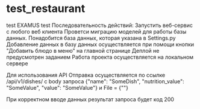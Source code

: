 # test_restaurant
test EXAMUS
test
Последовательность действий:
Запустить веб-сервис с любого веб клиента
Проветси миграцию моделей для работы базы данных. Понадобится база данных, которая указана в Settings.py
Добавление данных в базу данных осуществляется при помощи кнопки "Добавить блюдо в меню" на главной странице
Деплой не предусмотрен заданием
Работа проекта осуществляется на локальном сервере

Для использования API
Отправка осуществляется по ссылке /api/v1/dishes/ с body запроса {"name": "SomeDish", "nutrition_value": "SomeValue", "value": "SomeValue"} и File = 
{""}

При корректном вводе данных результат запроса будет код 200
